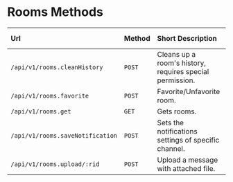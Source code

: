 # Rooms Methods

| Url | Method | Short Description | Details Page |
| :--- | :--- | :--- | :--- |
| `/api/v1/rooms.cleanHistory` | `POST` | Cleans up a room's history, requires special permission. | [Link](cleanhistory/) |
| `/api/v1/rooms.favorite` | `POST` | Favorite/Unfavorite room. |[Link](favorite/) |
| `/api/v1/rooms.get` | `GET` | Gets rooms. | [Link](get/) |
| `/api/v1/rooms.saveNotification` |  `POST`  | Sets the notifications settings of specific channel.  | [Link](savenotification/) |
| `/api/v1/rooms.upload/:rid` | `POST` | Upload a message with attached file. | [Link](upload/) |
